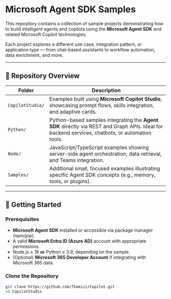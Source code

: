 # Microsoft Agent SDK Samples

This repository contains a collection of sample projects demonstrating how to build intelligent agents and copilots using the **Microsoft Agent SDK** and related Microsoft Copilot technologies.

Each project explores a different use case, integration pattern, or application type — from chat-based assistants to workflow automation, data enrichment, and more.

---

## 🧭 Repository Overview

| Folder | Description |
|--------|--------------|
| `CopilotStudio/` | Examples built using **Microsoft Copilot Studio**, showcasing prompt flows, skills integration, and adaptive cards. |
| `Python/` | Python-based samples integrating the **Agent SDK** directly via REST and Graph APIs. Ideal for backend services, chatbots, or automation tools. |
| `Node/` | JavaScript/TypeScript examples showing server-side agent orchestration, data retrieval, and Teams integration. |
| `Samples/` | Additional small, focused examples illustrating specific Agent SDK concepts (e.g., memory, tools, or plugins). |

---

## 🚀 Getting Started

### Prerequisites
- **Microsoft Agent SDK** installed or accessible via package manager (npm/pip).
- A valid **Microsoft Entra ID (Azure AD)** account with appropriate permissions.
- Node.js ≥ 18 **or** Python ≥ 3.9, depending on the sample.
- (Optional) **Microsoft 365 Developer Account** if integrating with Microsoft 365 data.

### Clone the Repository
```bash
git clone https://github.com/fkomizi/Copilot.git
cd CopilotStudio
